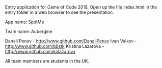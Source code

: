 Entry application for Game of Code 2016. Open up the file index.html in the entry folder in a web browser to see the presentation.

App name: SpotMe

Team name: Aubergine

Danail Penev - http://www.github.com/DanailPenev
Ivan Valkov - http://www.github.com/bbstk
Kristina Lazarova - http://www.github.com/knlazarova

All team members are students in the UK.